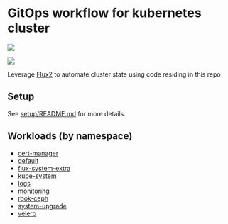 # GitOps workflow for kubernetes cluster

![](https://i.imgur.com/LJn8Own.png)

![](https://i.imgur.com/9tvyWMp.png)

Leverage [Flux2](https://github.com/fluxcd/flux2) to automate cluster state using code residing in this repo

## Setup

See [setup/README.md](setup/README.md) for more details.

## Workloads (by namespace)

* [cert-manager](cert-manager/)
* [default](default/)
* [flux-system-extra](flux-system-extra/)
* [kube-system](kube-system/)
* [logs](logs/)
* [monitoring](monitoring/)
* [rook-ceph](rook-ceph/)
* [system-upgrade](system-upgrade/)
* [velero](velero/)
